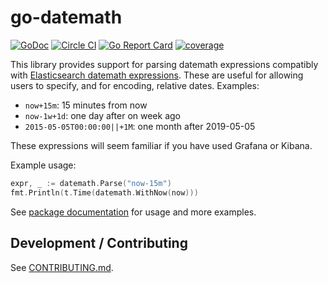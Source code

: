 # go-datemath

[![GoDoc](https://godoc.org/github.com/timberio/go-datemath?status.svg)](http://godoc.org/github.com/timberio/go-datemath)
[![Circle CI](https://circleci.com/gh/timberio/go-datemath.svg?style=svg)](https://circleci.com/gh/timberio/go-datemath)
[![Go Report Card](https://goreportcard.com/badge/github.com/timberio/go-datemath)](https://goreportcard.com/report/github.com/timberio/go-datemath)
[![coverage](https://gocover.io/_badge/github.com/timberio/go-datemath?0 "coverage")](http://gocover.io/github.com/timberio/go-datemath)

This library provides support for parsing datemath expressions compatibly with [Elasticsearch datemath
expressions](https://www.elastic.co/guide/en/elasticsearch/reference/7.3/common-options.html#date-math). These are
useful for allowing users to specify, and for encoding, relative dates. Examples:

* `now+15m`: 15 minutes from now
* `now-1w+1d`: one day after on week ago
* `2015-05-05T00:00:00||+1M`: one month after 2019-05-05

These expressions will seem familiar if you have used Grafana or Kibana.

Example usage:

```go
expr, _ := datemath.Parse("now-15m")
fmt.Println(t.Time(datemath.WithNow(now)))
```

See [package documentation](http://godoc.org/github.com/timberio/go-datemath) for usage and more examples.

## Development / Contributing

See [CONTRIBUTING.md](CONTRIBUTING.md).
